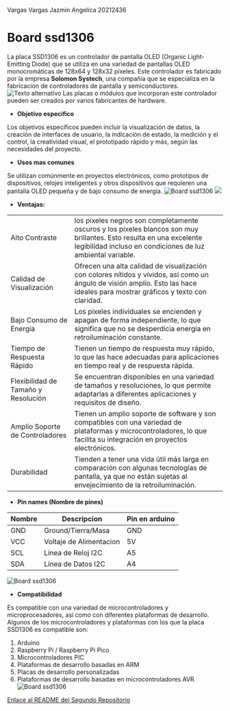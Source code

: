 Vargas Vargas Jazmin Angelica 20212436

# Board ssd1306 

La placa SSD1306 es un controlador de pantalla OLED (Organic Light-Emitting Diode) que se utiliza en una variedad de pantallas OLED monocromáticas de 128x64 y 128x32 píxeles. Este controlador es fabricado por la empresa __Solomon Systech__, una compañía que se especializa en la fabricación de controladores de pantalla y semiconductores. 
![Texto alternativo]( https://m.media-amazon.com/images/I/71V-CigtP9L.jpg ) Las placas o módulos que incorporan este controlador pueden ser creados por varios fabricantes de hardware.
 - __Objetivo especifico__

Los objetivos específicos pueden incluir la visualización de datos, la creación de interfaces de usuario, la indicación de estado, la medición y el control, la creatividad visual, el prototipado rápido y más, según las necesidades del proyecto.

 - __Usos mas comunes__
   
Se utilizan comúnmente en proyectos electrónicos, como prototipos de dispositivos, relojes inteligentes y otros dispositivos que requieren una pantalla OLED pequeña y de bajo consumo de energía.
![Board ssd1306 ](https://programarfacil.com/wp-content/uploads/2020/02/hola-mundo-pantalla-oled-arduino-02.jpg)
![](https://golemparts.files.wordpress.com/2017/07/ssd1306-10a-disp.jpg)


- __Ventajas:__

|                     |                |              
|---------------------|----------------|
| Alto Contraste   | los píxeles negros son completamente oscuros y los píxeles blancos son muy brillantes. Esto resulta en una excelente legibilidad incluso en condiciones de luz ambiental variable.    | 
|Calidad de Visualización  | Ofrecen una alta calidad de visualización con colores nítidos y vívidos, así como un ángulo de visión amplio. Esto las hace ideales para mostrar gráficos y texto con claridad.   | 
| Bajo Consumo de Energía  | Los píxeles individuales se encienden y apagan de forma independiente, lo que significa que no se desperdicia energía en retroiluminación constante.   |   
| Tiempo de Respuesta Rápido  | Tienen un tiempo de respuesta muy rápido, lo que las hace adecuadas para aplicaciones en tiempo real y de respuesta rápida.   |   
| Flexibilidad de Tamaño y Resolución  | Se encuentran disponibles en una variedad de tamaños y resoluciones, lo que permite adaptarlas a diferentes aplicaciones y requisitos de diseño.    | 
|Amplio Soporte de Controladores    |  Tienen un amplio soporte de software y son compatibles con una variedad de plataformas y microcontroladores, lo que facilita su integración en proyectos electrónicos.  |
| Durabilidad       |Tienden a tener una vida útil más larga en comparación con algunas tecnologías de pantalla, ya que no están sujetas al envejecimiento de la retroiluminación.        |

- __Pin names (Nombre de pines)__
  
|  Nombre     |  Descripcion   |  Pin en arduino  |
|---------------|-------------|------------|
GND| Ground/Tierra/Masa | GND |
VCC | Voltaje  de Alimentacion | 5V |
SCL | Línea de Reloj I2C | A5 |
SDA | Línea de Datos I2C | A4 |

![Board ssd1306 ](https://www.inteligenciaartificialyrobotica.com/cdn/shop/products/3e8a368922c29ab114c4c3d25f2bb38c_600x.jpg?v=1652202551)

- __Compatibilidad__

Es compatible con una variedad de microcontroladores y microprocesadores, así como con diferentes plataformas de desarrollo. Algunos de los microcontroladores y plataformas con los que la placa SSD1306 es compatible son:
1. Arduino
2. Raspberry Pi / Raspberry Pi Pico
3. Microcontroladores PIC
4. Plataformas de desarrollo basadas en ARM
5. Placas de desarrollo personalizadas
6. Plataformas de desarrollo basadas en microcontroladores AVR
![Board ssd1306 ](https://programarfacil.com/wp-content/uploads/2020/01/modulo-ssd1306-pantalla-oled-arduino.jpg)

[Enlace al README del Segundo Repositorio](https://github.com/JAZMIN2021/Expo/blob/942249910e2c9968cb302bc7430100918f7ebb49/2.1%20Practica%20Hola%20Mundo%20y%20la%20Hora%20de%20Internet/README.md)







